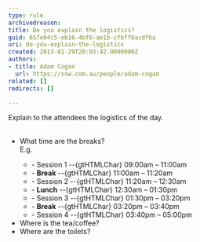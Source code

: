 ```yaml
---
type: rule
archivedreason: 
title: Do you explain the logistics?
guid: 657e04c5-eb16-4bf6-ae1b-cfbff8acdfba
uri: do-you-explain-the-logistics
created: 2013-01-29T20:03:42.0000000Z
authors:
- title: Adam Cogan
  url: https://ssw.com.au/people/adam-cogan
related: []
redirects: []

---
```



Explain to the attendees the logistics of the day.
<br><excerpt class='endintro'></excerpt><br>
<ul><li>What time are the breaks?<br>E.g. 
      <div class="greyBox"><ul><li>- Session 1 --{gtHTMLChar} 09&#58;00am – 11&#58;00am</li><li>
               - <strong>Break</strong> --{gtHTMLChar} 11&#58;00am – 11&#58;20am</li><li>- Session 2 --{gtHTMLChar} 11&#58;20am – 12&#58;30am</li><li>- 
               <strong>Lunch</strong> --{gtHTMLChar} 12&#58;30am – 01&#58;30pm</li><li>- Session 3 --{gtHTMLChar} 01&#58;30pm – 03&#58;20pm</li><li>- 
               <strong>Break</strong> --{gtHTMLChar} 03&#58;20pm – 03&#58;40pm</li><li>- Session 4 --{gtHTMLChar} 03&#58;40pm – 05&#58;00pm</li></ul></div></li><li>Where is the tea/coffee?</li><li>Where are the toilets?</li></ul>


